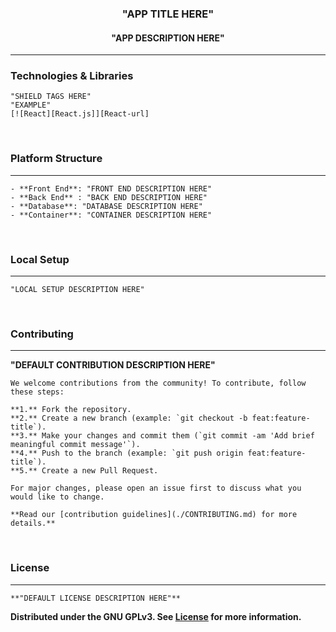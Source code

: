 <div align="center">
    <h3>"APP TITLE HERE"</h3>
  <h4>
    "APP DESCRIPTION HERE"
  </h4>
</div>


---
<!-- Technologies & Libraries -->
### Technologies & Libraries
    "SHIELD TAGS HERE"
    "EXAMPLE" 
    [![React][React.js]][React-url]
<br/>

<!-- Platform Structure -->
### Platform Structure
---
    - **Front End**: "FRONT END DESCRIPTION HERE"
    - **Back End** : "BACK END DESCRIPTION HERE"
    - **Database**: "DATABASE DESCRIPTION HERE"
    - **Container**: "CONTAINER DESCRIPTION HERE"

<br />

<!-- Local Setup -->
### Local Setup
---
    "LOCAL SETUP DESCRIPTION HERE"
<br />

<!-- Contributing -->
### Contributing
---
**"DEFAULT CONTRIBUTION DESCRIPTION HERE"**

    We welcome contributions from the community! To contribute, follow these steps:

    **1.** Fork the repository.
    **2.** Create a new branch (example: `git checkout -b feat:feature-title`).
    **3.** Make your changes and commit them (`git commit -am 'Add brief meaningful commit message'`).
    **4.** Push to the branch (example: `git push origin feat:feature-title`).
    **5.** Create a new Pull Request.

    For major changes, please open an issue first to discuss what you would like to change.

    **Read our [contribution guidelines](./CONTRIBUTING.md) for more details.**
<br/>

<!-- LICENSE -->
### License
---
    **"DEFAULT LICENSE DESCRIPTION HERE"**
**Distributed under the GNU GPLv3. See [License](./LICENSE) for more information.**


<!-- MARKDOWN LINKS & IMAGES -->
<!-- https://www.markdownguide.org/basic-syntax/#reference-style-links -->
[React.js]: https://img.shields.io/badge/React-23272f?style=for-the-badge&logo=react
[React-url]: https://reactjs.org/
